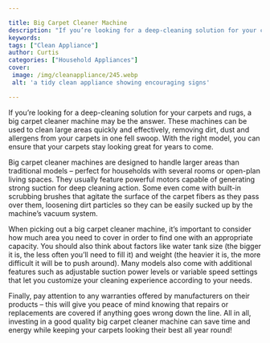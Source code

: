 ```yaml
---

title: Big Carpet Cleaner Machine
description: "If you’re looking for a deep-cleaning solution for your carpets and rugs, a big carpet cleaner machine may be the answer. These ma...lets find out"
keywords: 
tags: ["Clean Appliance"]
author: Curtis
categories: ["Household Appliances"]
cover: 
 image: /img/cleanappliance/245.webp
 alt: 'a tidy clean appliance showing encouraging signs'

---
```


If you’re looking for a deep-cleaning solution for your carpets and rugs, a big carpet cleaner machine may be the answer. These machines can be used to clean large areas quickly and effectively, removing dirt, dust and allergens from your carpets in one fell swoop. With the right model, you can ensure that your carpets stay looking great for years to come. 

Big carpet cleaner machines are designed to handle larger areas than traditional models – perfect for households with several rooms or open-plan living spaces. They usually feature powerful motors capable of generating strong suction for deep cleaning action. Some even come with built-in scrubbing brushes that agitate the surface of the carpet fibers as they pass over them, loosening dirt particles so they can be easily sucked up by the machine’s vacuum system. 

When picking out a big carpet cleaner machine, it’s important to consider how much area you need to cover in order to find one with an appropriate capacity. You should also think about factors like water tank size (the bigger it is, the less often you’ll need to fill it) and weight (the heavier it is, the more difficult it will be to push around). Many models also come with additional features such as adjustable suction power levels or variable speed settings that let you customize your cleaning experience according to your needs. 

Finally, pay attention to any warranties offered by manufacturers on their products – this will give you peace of mind knowing that repairs or replacements are covered if anything goes wrong down the line. All in all, investing in a good quality big carpet cleaner machine can save time and energy while keeping your carpets looking their best all year round!
